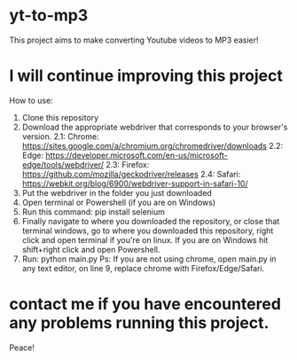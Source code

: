 # yt-to-mp3
This project aims to make converting Youtube videos to MP3 easier! 
# I will continue improving this project
How to use:
1. Clone this repository 
2. Download the appropriate webdriver that corresponds to your browser's version.
  2.1: Chrome: https://sites.google.com/a/chromium.org/chromedriver/downloads
  2.2: Edge: https://developer.microsoft.com/en-us/microsoft-edge/tools/webdriver/
  2.3: Firefox: https://github.com/mozilla/geckodriver/releases
  2.4: Safari: https://webkit.org/blog/6900/webdriver-support-in-safari-10/
3. Put the webdriver in the folder you just downloaded
4. Open terminal or Powershell (if you are on Windows)
5. Run this command: pip install selenium
6. Finally navigate to where you downloaded the repository, or close that terminal windows, go to where you downloaded this repository, right click and open terminal if you're on linux. If you are on Windows hit shift+right click and open Powershell.
7. Run: python main.py
Ps: If you are not using chrome, open main.py in any text editor, on line 9, replace chrome with Firefox/Edge/Safari.
# contact me if you have encountered any problems running this project.
Peace!
